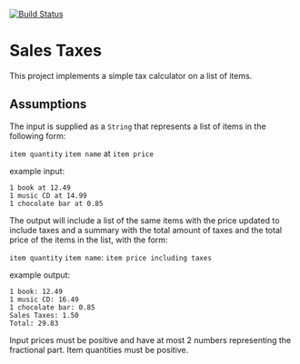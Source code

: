 [![Build Status](https://travis-ci.com/lucaGazzola/taxes.svg?branch=master)](https://travis-ci.com/lucaGazzola/taxes.svg?branch=master)
<br />

# Sales Taxes

This project implements a simple tax calculator on a list of items.

## Assumptions

The input is supplied as a `String` that represents a list of items in the following form:

`item quantity` `item name` at `item price`

example input:
```
1 book at 12.49
1 music CD at 14.99
1 chocolate bar at 0.85
```

The output will include a list of the same items with the price updated to include taxes and a summary with the total amount of taxes and the total price of the items in the list, with the form:

`item quantity` `item name`: `item price including taxes`

example output:
```
1 book: 12.49
1 music CD: 16.49
1 chocolate bar: 0.85
Sales Taxes: 1.50
Total: 29.83
```

Input prices must be positive and have at most 2 numbers representing the fractional part.
Item quantities must be positive.
